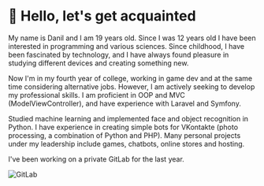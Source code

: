 # 👋 Hello, let's get acquainted

<p>
My name is Danil and I am 19 years old. Since I was 12 years old I have been interested in programming and various sciences. Since childhood, I have been fascinated by technology, and I have always found pleasure in studying different devices and creating something new.
</p>

<p>
Now I'm in my fourth year of college, working in game dev and at the same time considering alternative jobs. However, I am actively seeking to develop my professional skills. I am proficient in OOP and MVC (ModelViewController), and have experience with Laravel and Symfony.
</p>

<p>
Studied machine learning and implemented face and object recognition in Python. I have experience in creating simple bots for VKontakte (photo processing, a combination of Python and PHP). Many personal projects under my leadership include games, chatbots, online stores and hosting.
</p>

<p>I've been working on a private GitLab for the last year.</p>
<img alt="GitLab" src=https://github.com/kalininDanil17Y/kalininDanil17Y/assets/89091098/270c631d-b5ca-403d-a856-8f71cf18815a" />

<!--
## Tech Stack
<p float="left">
  <p>
    🎮
    <img alt="unity" src="https://img.shields.io/badge/Unity-000000?style=flat-square&logo=unity&logoColor=white" />
    <img alt="c#" src="https://img.shields.io/badge/CSharp-512BD4?style=flat-square&logo=csharp&logoColor=white" /><br />
  </p>

  <p>
    📱
    <img alt="dart" src="https://img.shields.io/badge/Dart-0175C2?style=flat-square&logo=dart&logoColor=white" />
    <img alt="flutter" src="https://img.shields.io/badge/Flutter-02569B?style=flat-square&logo=flutter&logoColor=white" />
    <img alt="android_studio" src="https://img.shields.io/badge/Android Studio-3DDC84?style=flat-square&logo=androidstudio&logoColor=white" />
    <img alt="java" src="https://img.shields.io/badge/Java-ED8B00?style=flat-square&logo=openjdk&logoColor=white" />
    <img alt="xamarin" src="https://img.shields.io/badge/Xamarin-3498DB?style=flat-square&logo=xamarin&logoColor=white" />
    <img alt="xaml" src="https://img.shields.io/badge/XAML-0C54C2?style=flat-square&logo=xaml&logoColor=white" /><br />
  </p>

  <p>
    💻
    <img alt="html5" src="https://img.shields.io/badge/HTML5-E34F26?style=flat-square&logo=html5&logoColor=white" />
    <img alt="CSS" src="https://img.shields.io/badge/CSS-1572B6?style=flat-square&logo=css3&logoColor=white" />
    <img alt="tailwind" src="https://img.shields.io/badge/Tailwind CSS-06B6D4?style=flat-square&logo=tailwindcss&logoColor=white" />
    <img alt="php" src="https://img.shields.io/badge/PHP-777BB4?style=flat-square&logo=php&logoColor=white" />
    <img alt="figma" src="https://img.shields.io/badge/Figma-F24E1E?style=flat-square&logo=figma&logoColor=white" />
  </p>
  
  <p>
    🗂️
    <img alt="mysql" src="https://img.shields.io/badge/MySQL-4479A1?style=flat-square&logo=mysql&logoColor=white" />
    <img alt="microsoft_sql_server" src="https://img.shields.io/badge/Microsoft SQL Server-CC2927?style=flat-square&logo=microsoftsqlserver&logoColor=white" />
    <img alt="postgres" src="https://img.shields.io/badge/PostgreSQL-4169E1?style=flat-square&logo=postgresql&logoColor=white" />
    <img alt="firebase" src="https://img.shields.io/badge/Firebase-FFCA28?style=flat-square&logo=firebase&logoColor=white" />
    <img alt="mongo" src="https://img.shields.io/badge/MongoDB-47A248?style=flat-square&logo=mongodb&logoColor=white" />
  </p>
  
  <p>
    🔧
    <img alt="python" src="https://img.shields.io/badge/Python-3776AB?style=flat-square&logo=python&logoColor=white" />
    <img alt="c" src="https://img.shields.io/badge/C-A8B9CC?style=flat-square&logo=c&logoColor=white" />
    <img alt="dotnet" src="https://img.shields.io/badge/.NET-512BD4?style=flat-square&logo=dotnet&logoColor=white" />
    <img alt="linux" src="https://img.shields.io/badge/Linux-FCC624?style=flat-square&logo=linux&logoColor=white" />
    <img alt="git" src="https://img.shields.io/badge/Git-F05032?style=flat-square&logo=git&logoColor=white" />
    <img alt="visual_studio" src="https://img.shields.io/badge/Visual Studio-5C2D91?style=flat-square&logo=visualstudio&logoColor=white" />
    <img alt="visual_studio_code" src="https://img.shields.io/badge/VS Code-007ACC?style=flat-square&logo=visualstudiocode&logoColor=white" />
  </p>
</p>

-->

